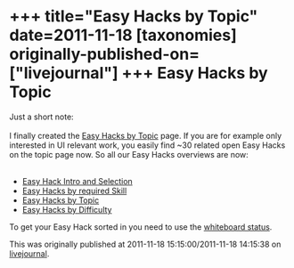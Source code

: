 +++
title="Easy Hacks by Topic"
date=2011-11-18
[taxonomies]
originally-published-on=["livejournal"]
+++
Easy Hacks by Topic
===================

Just a short note:<br /><br />I finally created the <a href="https://wiki.documentfoundation.org/Development/Easy_Hacks_by_Topic">Easy Hacks by Topic</a> page. If you are for example only interested in UI relevant work, you easily find ~30 related open Easy Hacks on the topic page now. So all our Easy Hacks overviews are now:<br /><br /><ul><li><a href="https://wiki.documentfoundation.org/Development/Easy_Hacks">Easy Hack Intro and Selection</a></li><li><a href="https://wiki.documentfoundation.org/Development/Easy_Hacks_by_required_Skill">Easy Hacks by required Skill</a></li><li><a href="https://wiki.documentfoundation.org/Development/Easy_Hacks_by_Topic">Easy Hacks by Topic</a></li><li><a href="https://wiki.documentfoundation.org/Development/Easy_Hacks_by_Difficulty">Easy Hacks by Difficulty</a></li></ul>To get your Easy Hack sorted in you need to use the <a href="https://wiki.documentfoundation.org/Development/Easy_Hacks_Bugzilla_Whiteboard_Status">whiteboard status</a>.

This was originally published at 2011-11-18 15:15:00/2011-11-18 14:15:38 on [livejournal](https://sweetshark.livejournal.com/6893.html).
